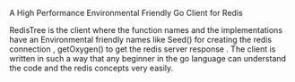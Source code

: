 A High Performance Environmental Friendly Go Client for Redis

RedisTree is the client where the function names and the implementations have an Environmental friendly names like Seed() for creating the redis connection ,  getOxygen()  to get the redis server response .
The client is written in such a way that any beginner in the go language can understand the code and the redis concepts very easily.
